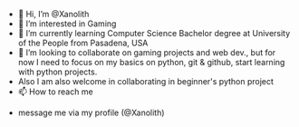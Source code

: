 - 👋 Hi, I’m @Xanolith
- 👀 I’m interested in Gaming 
- 🌱 I’m currently learning Computer Science Bachelor degree at University of the People from Pasadena, USA 
- 💞️ I’m looking to collaborate on gaming projects and web dev., but for now I need to focus on my basics on python, git & github, start learning with python projects.
- Also I am also welcome in collaborating in beginner's python project 
- 📫 How to reach me
* message me via my profile (@Xanolith)

<!---
Xanolith/Xanolith is a ✨ special ✨ repository because its `README.md` (this file) appears on your GitHub profile.
You can click the Preview link to take a look at your changes.
--->
